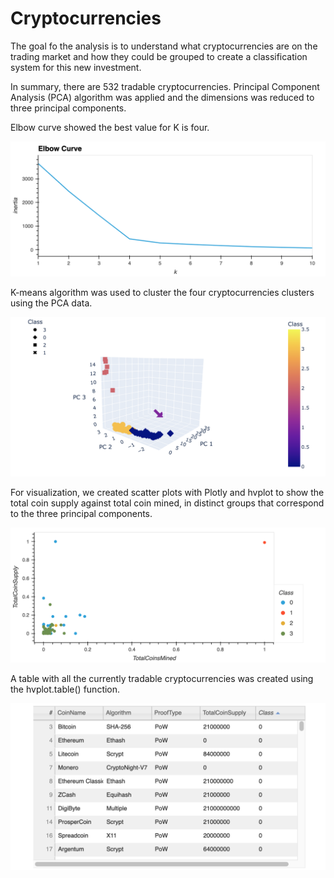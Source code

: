 # Cryptocurrencies

The goal fo the analysis is to understand what cryptocurrencies are on the trading market and how they could be grouped to create a classification system for this new investment.

In summary, there are 532 tradable cryptocurrencies. Principal Component Analysis (PCA) algorithm was applied and the dimensions was reduced to three principal components. 

Elbow curve showed the best value for K is four. 

![Elbow_curve](Results/Elbow_curve.png)

K-means algorithm was used to cluster the four cryptocurrencies clusters using the PCA data.

![K-means](Results/Crypto_cluster_PCs.png)

For visualization, we created scatter plots with Plotly and hvplot to show the total coin supply against total coin mined, in distinct groups that correspond to the three principal components. 

![K-means](Results/Coin_supply_mined.png)

A table with all the currently tradable cryptocurrencies was created using the hvplot.table() function.

![Table](Results/crypto_class.png)
